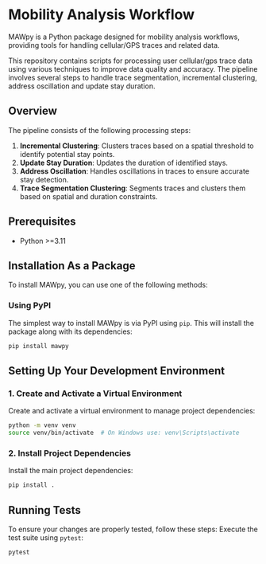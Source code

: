 # Mobility Analysis Workflow

MAWpy is a Python package designed for mobility analysis workflows, providing tools for handling cellular/GPS traces
and related data.

This repository contains scripts for processing user cellular/gps trace data using various techniques to improve 
data quality and accuracy. The pipeline involves several steps to handle trace segmentation, incremental clustering,
address oscillation and update stay duration. 

## Overview

The pipeline consists of the following processing steps:

1. **Incremental Clustering**: Clusters  traces based on a spatial threshold to identify potential stay points.
2. **Update Stay Duration**: Updates the duration of identified stays.
3. **Address Oscillation**: Handles oscillations in traces to ensure accurate stay detection.
4. **Trace Segmentation Clustering**: Segments  traces and clusters them based on spatial and duration constraints.

## Prerequisites

- Python >=3.11

## Installation As a Package

To install MAWpy, you can use one of the following methods:
### Using PyPI

The simplest way to install MAWpy is via PyPI using `pip`. This will install the package along with its dependencies:

```bash
pip install mawpy
```

## Setting Up Your Development Environment

### 1. Create and Activate a Virtual Environment

Create and activate a virtual environment to manage project dependencies:

```bash
python -m venv venv
source venv/bin/activate  # On Windows use: venv\Scripts\activate
```

### 2. Install Project Dependencies

Install the main project dependencies:

```bash
pip install . 
```

## Running Tests

To ensure your changes are properly tested, follow these steps:
Execute the test suite using `pytest`:

```bash
pytest
```
